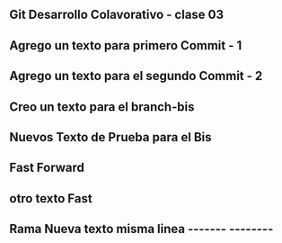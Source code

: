 ## Git Desarrollo Colavorativo - clase 03

## Agrego un texto para primero Commit - 1

## Agrego un texto para el segundo Commit - 2

## Creo un texto para el branch-bis

## Nuevos Texto de Prueba para el Bis


## Fast Forward
## otro texto Fast

## Rama Nueva texto misma linea ------- --------